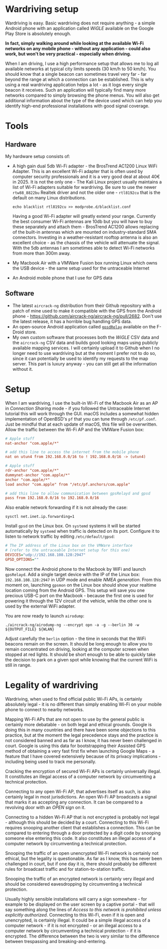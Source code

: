 # Wardriving setup

Wardriving is easy. Basic wardriving does not require anything - a simple Android phone with an application called *WiGLE* available on the Google Play Store is absolutely enough.

**In fact, simply walking around while looking at the available Wi-Fi networks on any mobile phone - without any application - could also work, but won't be very practical - especially when driving.**

When I am driving, I use a high performance setup that allows me to log all available networks at typical city limits speeds (30 km/h to 50 km/h). You should know that a single beacon can sometimes travel very far - far beyond the range at which a connection can be established. This is why using a real wardriving application helps a lot - as it logs every single beacon it receives. Such an application will typically find many more networks compared to simply browsing the phone menus. You will also get additional information about the type of the device used which can help you identify high-end professional installations with good signal coverage.

# Tools

## Hardware

My hardware setup consists of:
* A high gain dual 5db Wi-Fi adapter - the BrosTrend AC1200 Linux WiFi Adapter. This is an excellent Wi-Fi adapter that is often used by computer security professionals and it is a very good deal at about 40€ in 2025. It is not the only one - The Kali Linux project usually maintains a list of Wi-Fi adapters suitable for wardriving. Be sure to use the newer `rtw88_8822bu` Realtek driver and not the older one - `rtl8192cu` that is the default on many Linux distributions.

  ```shell
  echo blacklist rtl8192cu >> modprobe.d/blacklist.conf
  ```

  Having a good Wi-Fi adapter will greatly extend your range. Currently the best consumer Wi-Fi antennas are 10db but you will have to buy these separately and attach them - BrosTrend AC1200 allows replacing of the built-in antennas which are mounted on industry-standard SMA connectors. Investing in a weather-resistant rooftop antenna is also an excellent choice - as the chassis of the vehicle will attenuate the signal. With the 5db antennas I am sometimes able to detect Wi-Fi networks from more than 300m away.

* My Macbook Air with a VMWare Fusion box running Linux which owns the USB device - the same setup used for the untraceable Internet

* An Android mobile phone that I use for GPS data

## Software

* The latest `aircrack-ng` distribution from their Github repository with a patch of mine used to make it compatible with the GPS from the Android phone - https://github.com/aircrack-ng/aircrack-ng/pull/2682. Don't use the latest release, it has a horrible bug handling GPS data.
* An open-source Android application called [`gpsdRelay`](https://github.com/project-kaat/gpsdRelay) available on the F-Droid store.
* My own custom software that processes both the *WiGLE* CSV data and the `aircrack-ng` CSV data and builds good looking maps using publicly available mapping services. I will certainly upload it to Github when I no longer need to use wardriving but at the moment I prefer not to do so, since it can potentially be used to identify my requests to the map server. This part is luxury anyway - you can still get all the information without it.

# Setup

When I am wardriving, I use the built-in Wi-Fi of the Macbook Air as an AP in *Connection Sharing* mode - if you followed the Untraceable Internet tutorial this will work through the GUI. macOS includes a somewhat hidden implementation of OpenBSD's `pf` that you can tune through `/etc/pf.conf`. Just be mindful that at each update of macOS, this file will be overwritten. Allow the traffic between the Wi-Fi AP and the VMWare Fusion box:

```ini
# Apple stuff
nat-anchor "com.apple/*"

# add this line to access the internet from the mobile phone
nat on utun4 from 192.168.0.0/16 to ! 192.168.0.0/16 -> (utun4)

# Apple stuff
rdr-anchor "com.apple/*"
dummynet-anchor "com.apple/*"
anchor "com.apple/*"
load anchor "com.apple" from "/etc/pf.anchors/com.apple"

# add this line to allow communication between gpsRelayd and gpsd
pass from 192.168.0.0/16 to 192.168.0.0/16
```

Also enable network forwarding if it is not already the case:

```shell
sysctl net.inet.ip.forwarding=1
```

Install `gpsd` on the Linux box. On `systemd` systems it will be started automatically by `systemd` when traffic is detected on its port. Configure it to listen to network traffic by editing `/etc/default/gpsd`:

```ini
# The IP address of the Linux box on the VMWare interface
# (refer to the untraceable Internet setup for this one)
DEVICES="udp://192.168.108.128:2947"
GPSD_OPTIONS=""
```

Now connect the Android phone to the Macbook by WiFi and launch `gpsRelayd`. Add a single target device with the IP of the Linux box: `192.168.108.128:2947` in UDP mode and enable *NMEA generation*. From this moment on, launching `gpsmon` on the Linux box should show your realtime location coming from the Android GPS. This setup will save you one precious USB-C port on the Macbook - because the first one is used for powering it through the 12V circuit of the vehicle, while the other one is used by the external WiFi adapter.

You are now ready to launch `airodump`:

```shell
./aircrack-ng/airodump-ng --encrypt opn -a -g --berlin 30 -w ${OUTPUT_FILE} ${WLAN}
```

Adjust carefully the `berlin` option - the time in seconds that the WiFi beacons remain on the screen. It should be long enough to allow you to remain concentrated on driving, looking at the computer screen when stopped at red lights. It should be short enough to be able to quickly take the decision to park on a given spot while knowing that the current WiFi is still in range.

# Legality of wardriving

Wardriving, when used to find official public Wi-Fi APs, is certainly absolutely legal - it is no different than simply enabling Wi-Fi on your mobile phone to connect to nearby networks.

Mapping Wi-Fi APs that are not open to use by the general public is certainly more debatable - on both legal and ethical grounds. Google is doing this in many countries and there have been some objections to this practice, but at the moment the legal precedence stays and the practice is not considered banned and as far as I know, it has never been challenged in court. Google is using this data for bootstrapping their Assisted GPS method of obtaining a very fast first fix when launching Google Maps - a feature that I have covered extensively because of its privacy implications - including being used to track me personally.

Cracking the encryption of secured Wi-Fi APs is certainly universally illegal. It constitutes an illegal access of a computer network by circumventing a technical protection.

Connecting to any open Wi-Fi AP, that advertises itself as such, is also certainly legal in most jurisdictions. An open Wi-Fi AP broadcasts a signal that marks it as accepting any connection. It can be compared to a revolving door with an *OPEN* sign on it.

Connecting to a hidden Wi-Fi AP that is not encrypted is probably not legal - although this should be decided by a court. Connecting to this Wi-Fi requires snooping another client that establishes a connection. This can be compared to entering through a door protected by a digit code by snooping someone else entering this code. It also constitutes an illegal access of a computer network by circumventing a technical protection.

Snooping the traffic of an open unencrypted Wi-Fi network is certainly not ethical, but the legality is questionable. As far as I know, this has never been challenged in court, but if one day it is, there should probably be different rules for broadcast traffic and for station-to-station traffic.

Snooping the traffic of an encrypted network is certainly very illegal and should be considered eavesdropping by circumventing a technical protection.

Usually highly sensible installations will carry a sign somewhere - for example to be displayed on the user screen by a captive portal - that will say something along the lines of *Access to this network is prohibited unless explicitly authorized*. Connecting to this Wi-Fi, even if it is open and unencrypted, is certainly illegal. It could be a simple illegal access of a computer network - if it is not encrypted - or an illegal access to a computer network by circumventing a technical protection - if it is encrypted. The difference between the two is very similar to the difference between trespassing and breaking-and-entering.
